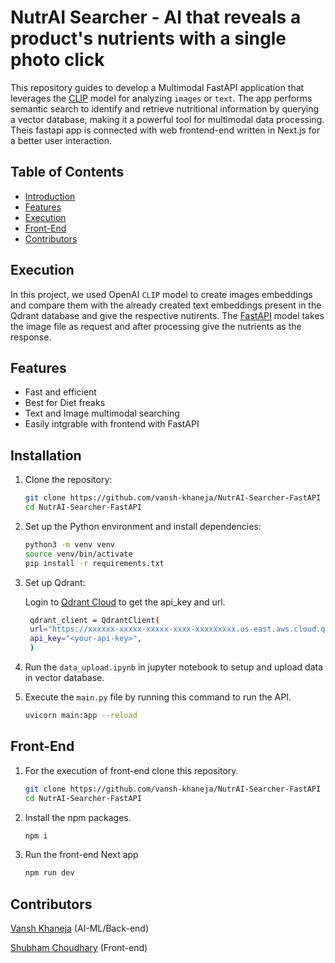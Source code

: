 # NutrAI Searcher - AI that reveals a product's nutrients with a single photo click
This repository guides to develop a Multimodal FastAPI application that leverages the [CLIP](https://openai.com/index/clip/) model for analyzing ```images``` or ```text```. The app performs semantic search to identify and retrieve nutritional information by querying a vector database, making it a powerful tool for multimodal data processing. Theis fastapi app is connected with web frontend-end written in Next.js for a better user interaction.


## Table of Contents

- [Introduction](#introduction)
- [Features](#features)
- [Execution](#execution)
- [Front-End](#front-end)
- [Contributors](#contributors)

## Execution

In this project, we used OpenAI ```CLIP``` model to create images embeddings and compare them with the already created text embeddings present in the Qdrant database and give the respective nutirents. The [FastAPI](https://fastapi.tiangolo.com/) model takes the image file as request and after processing give the nutrients as the response.

## Features

- Fast and efficient 
- Best for Diet freaks 
- Text and Image multimodal searching
- Easily intgrable with frontend with FastAPI

## Installation

1. Clone the repository:

    ```sh
    git clone https://github.com/vansh-khaneja/NutrAI-Searcher-FastAPI
    cd NutrAI-Searcher-FastAPI
    ```

2. Set up the Python environment and install dependencies:

    ```sh
    python3 -m venv venv
    source venv/bin/activate
    pip install -r requirements.txt
    ```

3. Set up Qdrant:

    Login to [Qdrant Cloud](https://cloud.qdrant.io/) to get the api_key and url.
   
   ```sh
    qdrant_client = QdrantClient(
    url="https://xxxxxx-xxxxx-xxxxx-xxxx-xxxxxxxxx.us-east.aws.cloud.qdrant.io:6333",
    api_key="<your-api-key>",
    )
    ```
4. Run the ```data_upload.ipynb``` in jupyter notebook to setup and upload data in vector database.

5. Execute the ```main.py``` file by running this command to run the API.

    ```sh
    uvicorn main:app --reload
    ```

## Front-End

1. For the execution of front-end clone this repository.
    ```sh
    git clone https://github.com/vansh-khaneja/NutrAI-Searcher-FastAPI
    cd NutrAI-Searcher-FastAPI
    ```
    
2. Install the npm packages.
   ```sh
   npm i
   ```
   
3. Run the front-end Next app
    ```sh
    npm run dev
    ```

## Contributors
[Vansh Khaneja](https://github.com/vansh-khaneja)  (AI-ML/Back-end)

[Shubham Choudhary](https://github.com/shubhamchoudhary-2003)  (Front-end)


    
